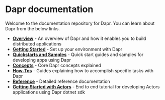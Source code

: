 # Dapr documentation

Welcome to the documentation repository for Dapr. You can learn about Dapr from the below links.

 - **[Overview](./overview.md)** - An overview of Dapr and how it enables you to build distributed applications
 - **[Getting Started](./getting-started)** - Set up your environment with Dapr
 - **[Quickstarts and Samples](./quickstart)** - Quick start guides and samples for developing apps using Dapr
 - **[Concepts](./concepts)** - Core Dapr concepts explained
 - **[How-Tos](./howto)** - Guides explaining how to accomplish specific tasks with Dapr
 - **[Reference](./reference)** - Detailed reference documentation
 - **[Getting Started with Actors](https://github.com/dapr/dotnet-sdk/blob/master/docs/get-started-dapr-actor.md)** - End to end tutorial for developing Actors applications using Dapr dotnet sdk
